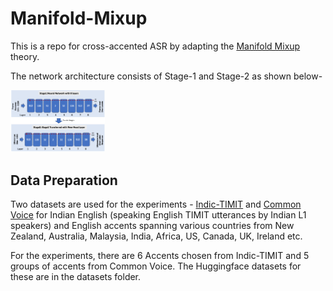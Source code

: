 # Manifold-Mixup
This is a repo for cross-accented ASR by adapting the [Manifold Mixup](
https://doi.org/10.48550/arXiv.1806.05236) theory.

The network architecture consists of Stage-1 and Stage-2 as shown below-

<img src="https://github.com/Tirthankar-iiitb/manifold-mixup/blob/main/arch_schematic.png" width="30%" height="30%">

<!---
 ![schematic](https://github.com/Tirthankar-iiitb/manifold-mixup/blob/main/arch_schematic.png) 
 -->
## Data Preparation
Two datasets are used for the experiments - [Indic-TIMIT](https://doi.org/10.1109/O-COCOSDA46868.2019.9041230) and [Common Voice](
https://doi.org/10.48550/arXiv.1912.06670) for Indian English (speaking English TIMIT utterances by Indian L1 speakers) and English accents spanning various countries from New Zealand, Australia, Malaysia, India, Africa, US, Canada, UK, Ireland etc.

For the experiments, there are 6 Accents chosen from Indic-TIMIT and 5 groups of accents from Common Voice. The Huggingface datasets for these are in the datasets folder.

